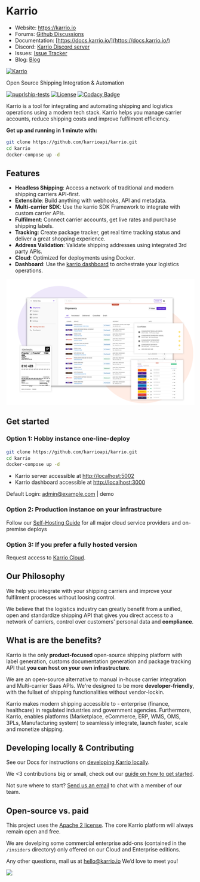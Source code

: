 # Karrio

- Website: <https://karrio.io>
- Forums: [Github Discussions](https://github.com/orgs/karrioapi/discussions)
- Documentation: [https://docs.karrio.io/](https://docs.karrio.io/)
- Discord: [Karrio Discord server](https://discord.gg/gS88uE7sEx)
- Issues: [Issue Tracker](https://github.com/karrioapi/karrio/issues)
- Blog: [Blog](https://docs.karrio.io/blog)

<a href="https://karrio.io" target="_blank">
  <picture>
    <source media="(prefers-color-scheme: dark)" srcset="https://raw.githubusercontent.com/karrioapi/karrio/main/server/main/karrio/server/static/extra/branding/logo-inverted.svg" height="100px" />
    <img alt="Karrio" src="https://raw.githubusercontent.com/karrioapi/karrio/main/server/main/karrio/server/static/extra/branding/logo.svg" height="100px" />
  </picture>
</a>

Open Source Shipping Integration & Automation

[![puprlship-tests](https://github.com/karrioapi/karrio/actions/workflows/tests.yml/badge.svg)](https://github.com/karrioapi/karrio/actions/workflows/tests.yml)
[![License](https://img.shields.io/badge/License-Apache_2.0-blue.svg)](./LICENSE)
[![Codacy Badge](https://app.codacy.com/project/badge/Grade/cc2ac4fcb6004bca84e42a90d8acfe41)](https://www.codacy.com/gh/karrioapi/karrio/dashboard?utm_source=github.com&amp;utm_medium=referral&amp;utm_content=karrioapi/karrio&amp;utm_campaign=Badge_Grade)

Karrio is a tool for integrating and automating shipping and logistics operations using a modern tech stack. Karrio helps you manage carrier accounts, reduce shipping costs and improve fulfilment efficiency.

**Get up and running in 1 minute with:**

```sh
git clone https://github.com/karrioapi/karrio.git
cd karrio
docker-compose up -d
```

## Features

- **Headless Shipping**: Access a network of traditional and modern shipping carriers API-first.
- **Extensible**: Build anything with webhooks, API and metadata.
- **Multi-carrier SDK**: Use the karrio SDK Framework to integrate with custom carrier APIs.
- **Fulfilment**: Connect carrier accounts, get live rates and purchase shipping labels.
- **Tracking**: Create package tracker, get real time tracking status and deliver a great shopping experience.
- **Address Validation**: Validate shipping addresses using integrated 3rd party APIs.
- **Cloud**: Optimized for deployments using Docker.
- **Dashboard**: Use the [karrio dashboard](https://github.com/karrioapi/karrio-dashboard) to orchestrate your logistics operations.

<img alt="Karrio Dashboard" src="screenshots/dashboard.png" />


## Get started

### Option 1: Hobby instance one-line-deploy

```bash 
git clone https://github.com/karrioapi/karrio.git
cd karrio
docker-compose up -d
 ``` 

- Karrio server accessible at <http://localhost:5002>
- Karrio dashboard accessible at <http://localhost:3000>

Default Login: admin@example.com | demo

### Option 2: Production instance on your infrastructure

Follow our <a href="https://docs.karrio.io/installation">Self-Hosting Guide</a> for all major cloud service providers and on-premise deploys

### Option 3: If you prefer a fully hosted version

Request access to [Karrio Cloud](https://www.karrio.io/get-started).


## Our Philosophy

We help you integrate with your shipping carriers and improve your fulfilment processes without loosing control.

We believe that the logistics industry can greatly benefit from a unified, open and standardize shipping API that gives you direct access to a network of carriers, control over customers' personal data and **compliance**.


## What is are the benefits?

Karrio is the only **product-focused** open-source shipping platform with label generation, customs documentation generation and package tracking API that **you can host on your own infrastructure**.

We are an open-source alternative to manual in-house carrier integration and Multi-carrier Saas APIs. We're designed to be more **developer-friendly**, with the fullset of shipping functionalities without vendor-lockin.

Karrio makes modern shipping accessible to - enterprise (finance, healthcare) in regulated industries and government agencies. Furthermore, Karrio, enables platforms (Marketplace, eCommerce, ERP, WMS, OMS, 3PLs, Manufacturing system) to seamlessly integrate, launch faster, scale and monetize shipping.

## Developing locally & Contributing

See our Docs for instructions on [developing Karrio locally](https://docs.karrio.io/development/setup).

We <3 contributions big or small, check out our [guide on how to get started](https://docs.karrio.io/contributing).

Not sure where to start? [Send us an email](mailto:dev@karrio.com?subject=Pairing%20session&body=I'd%20like%20to%20do%20a%20pairing%20session!) to chat with a member of our team.

## Open-source vs. paid

This project uses the [Apache 2 license](LICENSE). The core Karrio platform will always remain open and free.

We are develping some commercial enterprise add-ons (contained in the `/insiders` directory) only offered on our Cloud and Enterprise editions.

Any other questions, mail us at hello@karrio.io We’d love to meet you!

<img referrerpolicy="no-referrer-when-downgrade" src="https://static.scarf.sh/a.png?x-pxid=86037d49-97aa-4091-ad2b-e9b221e64ed0" />
